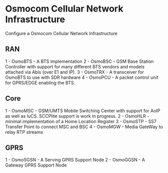 # Osmocom Cellular Network Infrastructure
Configure a Osmocom Cellular Network Infrastructure

## RAN

1 - OsmoBTS - A BTS implementation
2 - OsmoBSC - GSM Base Station Controller with support for many different BTS vendors and models attached via Abis (over E1 and IP).
3 - OsmoTRX - A transceiver for OsmoBTS to use with SDR hardware
4 - OsmoPCU - A packet control unit for GPRS/EDGE enabling the BTS.


## Core
1 - OsmoMSC - GSM/UMTS Mobile Switching Center with support for AoIP as well as IuCS. SCCPlite support is work in progress.
2 - OsmoHLR - minimal implementation of a Home Location Register
3 - OsmoSTP - SS7 Transfer Point to connect MSC and BSC
4 - OsmoMGW - Media GateWay to relay RTP streams


## GPRS

1 - OsmoSGSN - A Serving GPRS Support Node
2 - OsmoGGSN - A Gateway GPRS Support Node